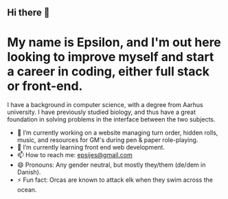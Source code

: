 ## Hi there 👋

<!--
**EpsJessen/EpsJessen** is a ✨ _special_ ✨ repository because its `README.md` (this file) appears on your GitHub profile.

Here are some ideas to get you started:

- 🔭 I’m currently working on ...
- 🌱 I’m currently learning ...
- 👯 I’m looking to collaborate on ...
- 🤔 I’m looking for help with ...
- 💬 Ask me about ...
- 📫 How to reach me: ...
- 😄 Pronouns: ...
- ⚡ Fun fact: ...
-->
# My name is Epsilon, and I'm out here looking to improve myself and start a career in coding, either full stack or front-end.

I have a background in computer science, with a degree from Aarhus university. I have previously studied biology, and thus have a great foundation in solving problems in the interface between the two subjects.

- 🔭 I’m currently working on a website managing turn order, hidden rolls, music, and resources for GM's during pen & paper role-playing.
- 🌱 I’m currently learning front end web development.
- 📫 How to reach me: epsijes@gmail.com
- 😄 Pronouns: Any gender neutral, but mostly they/them (de/dem in Danish).
- ⚡ Fun fact: Orcas are known to attack elk when they swim across the ocean.
